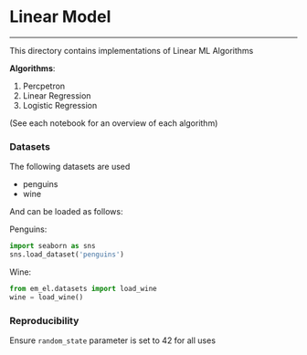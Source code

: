 # Linear Model
___

This directory contains implementations of Linear ML Algorithms

**Algorithms**:
1. Percpetron
2. Linear Regression
3. Logistic Regression

(See each notebook for an overview of each algorithm)


### Datasets

The following datasets are used
- penguins
- wine

And can be loaded as follows:

Penguins: 

```python
import seaborn as sns
sns.load_dataset('penguins')
```

Wine:

```python
from em_el.datasets import load_wine
wine = load_wine()
```

### Reproducibility
Ensure `random_state` parameter is set to 42 for all uses
